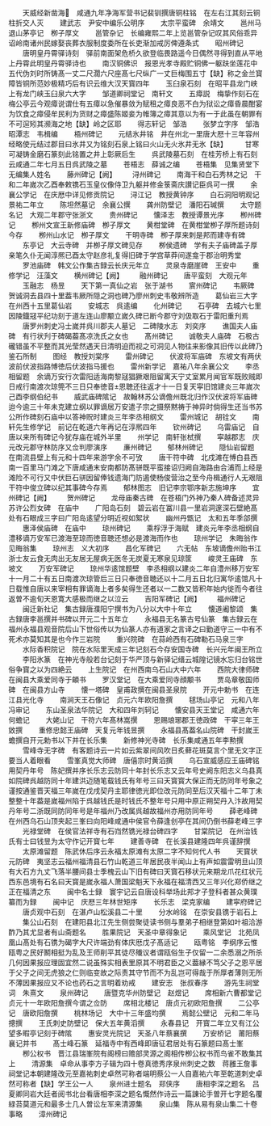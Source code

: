 <!-- { "loadSidebar": true } -->
　　天威经新凿海　咸通九年净海军营书记裴钏撰唐铜柱铭　在左右江其刻云铜柱折交人灭
　　建武志　尹安中编乐公明序
　　太宗平蛮碑　余靖文
　　邕州马退山茅亭记　栁子厚文
　　邕管杂记　长编雍熙二年上览邕管杂记叹其风俗乖异诏岭南诸州民嫁娶丧葬衣服制度委所在长吏渐加戒厉俾遵条式
　　昭州碑记
　　唐明皇丹霄驿诗刻　驿前南面架危桥久欲登临畏路遥今日偶然寻得到直从平地上丹霄此明皇丹霄驿诗也
　　南汉铜佛识　报恩光孝寺殿贮铜佛一躯趺坐莲花中五代伪刘时所铸髙一丈二尺濶六尺座髙七尺纵广一丈巨梅围五寸【缺】称之金兰寳障皆铜所范妙极精巧后有识云维大汉天寳四年
　　玉臼泉石刻　在昭平县龙门峡上有龙门峡玉臼泉六大字
　　邹道卿祠堂记　南轩文
　　五瘴説　梅挚作刻石在梅公亭云今观瘴说谓仕有五瘴以急催暴敛为赋租之瘴良恶不白为狱讼之瘴昏晨酣宴为饮食之瘴侵牟民利为货财之瘴盛陈姬妾为帷簿之瘴其意以为有一于此虽在朝罪有不可逭矧其濒海之地【缺】岭之区耶
　　得志轩记　邹浩
　　张梦立字序　邹浩　　　　昭潭志　韦楫编
　　梧州碑记
　　元结氷井铭　井在州北一里唐大厯十三年容州经略使元结过郡目曰氷井又为铭刻石泉上铭曰火山无火氷井无氷【缺】　　　甘寒可凝铸金磨石篆刻此铭置之井上彰厥后生
　　呉武陵墓石刻　在桂芳桥上有石刻云咸通二年七月五日呉武陵之墓
　　苍梧志　薛诚之编
　　苍梧集　见集贤堂下无编集人姓名
　　藤州碑记【阙】
　　浔州碑记
　　南海干和白石秀林之记　干和二年嵗次乙酉奉敕镌石玉皇仪像侍卫九躯并修金箓斋庆讃记臣呉可一撰
　　余襄公学记　在庆厯中详见修贡院记
　　浔江记　教授黄钟序
　　白石洞阳明观记　景祐二年立
　　陈坦然墓记　余襄公撰
　　龚州防壁记　潘阳石瑊撰
　　太守题名记　大观二年郡守张浙文
　　贵州碑记
　　懐泽志　教授谭景光序
　　栁州碑记
　　栁州文宣王新修庙碑　栁子厚文
　　黄柑堂碑　在黄柑堂栁子厚所题诗刻今存
　　栁州山水记　栁子厚文
　　干明寺碑　栁子厚来刺是邦而建寺有碑
　　东亭记　大云寺碑　并栁子厚文碑见存
　　栁侯遗碑　学有夫子庙碑盖子厚亲笔久仆无闻淳熈已酉太守赵彦礼复得旧碑于学宫草莽间遂龛于郡治明秀堂
　　罗池庙碑　韩文公作集古録云长庆元年立
　　灵泉寺磨崖碑　王安中
　　重修学记　汪藻文
　　横州碑记【阙】
　　融州碑记
　　唐平蛮刻　大观元年
　　玉融志　杨昱
　　天下第一真仙之岩　张于湖书
　　賔州碑记
　　韦厥碑　贺诚洞去县四十里葢韦厥所隠之洞也碑乃廖州刺史韦敬辨所造
　　葛仙岩三大字　在州西十五里葛仙岩
　　安城志　呉逺编
　　化州碑记
　　石亭碑　去城六七里因陵鐡冦平纪功刻于道左连山廖颙立嵗久碑已断今郡守刘伋取石于雷阳重刋焉
　　唐罗州刺史冯士嵗并呉川郡夫人墓记　二碑陵水志　刘奕序
　　谯国夫人庙碑　有行状刋于碑碣葢髙凉洗氏之女也
　　髙州碑记
　　诚敬夫人庙碑　石极古礲错虽不平整而其光莹然遇天日清明迫而视之可洞见人物往来影像其旧传以此碑乃鉴石所制
　　图经　教授刘棠序
　　雷州碑记
　　伏波将军庙碑　东坡文有两伏波前伏波指路愽徳后伏波指马援也
　　雷州新学记　嘉祐八年余襄公文
　　李丞相留题　余谪万安行次雷阳适海南黎冦猖獗艰阻留寓天宁丈室累月闻官军既败贼即日戒行南渡次琼筦不三日只奉徳音恩聴还往返才十一日复天寜旧馆建炎三年嵗次己酉李纲伯纪书
　　威武庙碑隂记　故翰林苏公谪儋州既北归作汉伏波将军庙碑迨今逾三十年未克建立纲以罪谪居万安遣子宗之摄祭黙祷于神异时倘得生还当书苏公所作碑刻石庙中以答神贶时建炎三年李丞相纲文
　　雷州城记　胡铨文
　　南轩先生修学记　前记在乾道六年再记在淳熈四年
　　钦州碑记
　　乌雷庙记　自唐以来所有碑记今犹存庙在城外半里
　　州学记　南轩张栻撰
　　寜越郡志　庆元改元郡守林防序又佥判廖演序
　　亷州碑记
　　郁林州碑记
　　隠仙岩留题　在南流县壁上有元和十四年来游字余不可攷
　　唐干符中碑　北戍滩在愽白县西南一百里马门滩之下唐咸通末安南都防髙骈既平蛮接诏归阙自海路由合浦而上经是滩险不可行又中伏巨石骈因留俸钱遗海门防遏使杨俊营治之至今舟楫通行人无艰阻干符中俊立碑以纪其事碑今存焉
　　郁林图志　旧记李宗鄂序新志施坤序
　　宜州碑记【阙】
　　贺州碑记
　　龙母庙秦古碑　在苍梧门外神乃秦人碑备述灵异苏许公烈女碑　在庙中
　　广阳岛石刻　碧云岩在冨川县一里岩洞邃深石壁絶髙处有石眼成三字曰广阳岛逺望分明近视如絮状
　　幽州丹甑记　太和五年季郃撰
　　惠泽侯庙碑　在庙中
　　琼州碑记
　　乘桴浮于海赋　建炎元年李丞相纲自澧移谪万安军已渡海至琼而徳音聴还想必是渡海而作也
　　琼州学记　朱晦翁作见晦翁集
　　琼州志　义大初序
　　昌化军碑记
　　六无帖　东坡谪儋州贻书江浙士友云食无肉出无友居无屋病无医冬无炭夏无寒泉见琼筐
　　峻灵王庙碑　东坡文
　　万安军碑记
　　琼州华逺馆题壁　李丞相纲以建炎二年自澧州移万安军十一月二十有五日南渡次琼管后三日只奉徳音聴还以十二月五日北归寓华逺馆凡十日载惟自唐以来宰相有罪谪海上者多矣得生还者以一二数又皆积年始内徙而今者往返曽不逾旬天恩寛大感极而继之以泣云
　　吉阳军碑记【阙】
　　福州碑记
　　闽迁新社记　集古録唐濮阳宁撰书为八分以大中十年立
　　懐道阇黎颂　集古録唐李邕撰并书碑以开元二十五年立
　　永福县无名篆古号仙篆　集古録云在福州永福县观音院后山下世俗传以为仙篆人亦有道家之言译之曰勤道守三一中有不死术亦莫知其是也今作三岩院
　　重兴院碑　在蒜岭西有石碑勒石马泉三字
　　水际香积院记　院在水际里天成三年记刻石今存安国寺碑　长兴元年闽王所立
　　李阳氷篆　在神光寺般若台记刻于华严顶与新驿记缙云城隍记镜水忘归台铭世俗争寳之以为四絶云
　　上生院记　在州西南乌石山大中六年
　　西院大律师碑　在闽县大乘爱同寺于頔书
　　罗汉堂记　在大乘爱同寺顔颙书
　　贾岛章敬国师碑　在闽县方山寺
　　懐一塔碑　皇甫政撰在闽县圣泉院
　　开元中勅书　在连江县光化寺
　　南涧天王石像记　贞元六年欧阳詹撰
　　毬场山亭记　元和八年冯审记
　　东山圣泉法华院记　大和四年刘轲记
　　懐安县天王堂记　咸通六年何蟾记
　　大姥山记　干符六年髙林嵩撰
　　恩赐琅琊郡王徳政碑　干寜三年王敓撰
　　重修忠懿王庙碑　天复元年钱昱撰
　　永福县髙葢名山院碑　干封嵗王蟾撰自开元勅书以下并在长乐集
　　新修神光寺碑　长乐集咸通五年李勲撰
　　雪峰寺无字碑　有客题诗云一片如云紫翠间风吹日炙藓花斑莫言个里无文字正要当人着眼看
　　雪峯真觉大师碑　唐僖宗时黄滔撰
　　乌石宣威感应王庙碑铭用契丹年号　陈妃撰并序长乐志云防同十年封长乐志又云年号史阙东阳志义乌县真如院碑呉越防同十年建洪迈随笔载钱氏有年号三曰天寳寳大保正而无防同年号象之谨按通鉴晋天福三年嵗在戊戌契丹主耶律徳光即位改元防同至后汉天福十二年丁未整整十年葢是嵗福州陷于呉越钱氏是时钱氏不整年号只用中原正朔契丹入汴故用契丹年号二浙既同防同年号是年福州乃改属呉越故福州亦用防同年号
　　薛老峰碑　在州西乌石山顶夹起三峯曰向阳峰咸通中侯官令薛逢创亭在其间仍倒书薛老峰三字
　　光禄堂碑　在侯官法祥寺有石岿然镌光禄台碑四字
　　甘棠院记　在州治钱氏有士曰钱昱为太守作记开寳七年
　　建善寺碑　在长溪县建隆四年呉谨辞撰
　　太原滩留题　陈武休后序云永福太原滩有太原二字不知何代人书
　　天寳状元防碑　夷坚志云福州福清县石竹山乾道三年居民夜半闻山上有声如震雷明旦山顶有大石方九丈飞落半腰间县士季槐云山下旧有碑曰天寳石移状元来期龙爪花红状元西东邑境有石名曰天寳是嵗永福人萧国梁魁天下永福在福清西又三年兴化郑侨继之正在福清之东
　　闽中名士録　寰宇记云自唐设科举场此邦才子登科者甚众黄璞纂而为録
　　闽中记　庆厯三年林世矩序
　　长乐志　梁克家编
　　建寜府碑记
　　唐贞观中石刻　在湛卢山松溪县二十里
　　分水岭铭　在崇安县镌于岩石上
　　集公山石刻　在建阳县北江先生侧尝聚徒读书侧与羣弟子相继登第如叶祖洽游酢乃其尤显者有山斋题名
　　胜果院记　天圣中章得象记
　　乘风堂记　北苑凤凰山髙处有石镌为碣字大尺许端劲有体庆厯戊子髙适记
　　瓯粤铭　李纲序云惟瓯粤之民好鬭相挺为乱及王师削平其徒尽殱议者谓瓯俗生子仅留一二余悉溺之所杀几何因果报应理固宜然二说虽殊实相表里原其不明君臣之义葢縁不笃父子之恩平居于父子之间无虎狼之仁则临变故之际责其守节而不为乱岂可得哉于所厚者薄则无所不薄因果报应又不论也药石之言明着劝戒
　　建安志　张叔春序
　　游先生祠堂词　朱熹文
　　泉州碑记
　　唐暨克华州防壁记　赵煜记
　　席相新六曹都堂记　贞元十一年欧阳詹撰今谓之佥防
　　席相北楼记　唐贞元初欧阳詹撰
　　二公亭记　唐欧阳詹撰
　　桃林场记　大中十三年盛均撰
　　焉懿公壁记　元和二年马摠撰
　　王氏刺史防壁记　保大五年黄滔撰
　　永春县记　开寳二年立又有江公望多暇亭记刻于碑隂
　　惠安灵光院记　天圣八年蔡襄撰
　　万安桥记　莆阳蔡襄记并书
　　髙士峰石篆　延福寺中有西峰即唐征君居处有石篆题曰髙士峯
　　栁公权书　晋江县瑞峯院有阁榜曰赡部灵源之阁相传栁公权书而鸟雀不敢集其上
　　清源集　卓命从事李方子辑为四十卷真徳秀序泉州刺史之数　蒋雝王詹事祠堂记本朝建隆改元至嘉祐刺史卓然可称者端明蔡公一人自嘉祐六年至乾道刺史卓然可称者【缺】学王公一人
　　泉州进士题名　郑侠序
　　唐相李深之题名　吕夏卿同岩大廷者阅书北台看唐相李深之题名慨然作诗云一篇諌论手曽开七字题名覆緑苔莫道元和最多士几人曽讼左军来清源集
　　泉山集　陈从易有泉山集二十卷事略
　　漳州碑记

